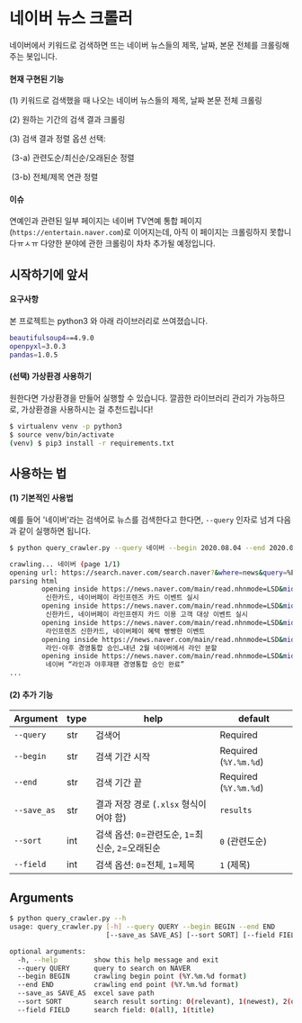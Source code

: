 # 네이버 뉴스 크롤러

네이버에서 키워드로 검색하면 뜨는 네이버 뉴스들의 제목, 날짜, 본문 전체를 크롤링해주는 봇입니다. 



#### 현재 구현된 기능

(1) 키워드로 검색했을 때 나오는 네이버 뉴스들의 제목, 날짜 본문 전체 크롤링

(2) 원하는 기간의 검색 결과 크롤링

(3) 검색 결과 정렬 옵션 선택: 

​		(3-a) 관련도순/최신순/오래된순 정렬

​		(3-b) 전체/제목 연관 정렬



#### 이슈

연예인과 관련된 일부 페이지는 네이버 TV연예 통합 페이지(`https://entertain.naver.com`)로 이어지는데, 아직 이 페이지는 크롤링하지 못합니다ㅠㅅㅠ 다양한 분야에 관한 크롤링이 차차 추가될 예정입니다.



## 시작하기에 앞서

#### 요구사항

본 프로젝트는 python3 와 아래 라이브러리로 쓰여졌습니다. 

```bash
beautifulsoup4==4.9.0
openpyxl=3.0.3
pandas=1.0.5
```



#### (선택) 가상환경 사용하기

원한다면 가상환경을 만들어 실행할 수 있습니다. 깔끔한 라이브러리 관리가 가능하므로, 가상환경을 사용하시는 걸 추천드립니다!

```bash
$ virtualenv venv -p python3
$ source venv/bin/activate
(venv) $ pip3 install -r requirements.txt
```



## 사용하는 법

#### (1) 기본적인 사용법

예를 들어 '네이버'라는 검색어로 뉴스를 검색한다고 한다면, `--query` 인자로 넘겨 다음과 같이 실행하면 됩니다.

```bash
$ python query_crawler.py --query 네이버 --begin 2020.08.04 --end 2020.08.05 --save_as '네이버.xlsx' --sort 0 --field 1

crawling... 네이버 (page 1/1)
opening url: https://search.naver.com/search.naver?&where=news&query=%EB%84%A4%EC%9D%B4%EB%B2%84&sort=0&field=1&ds=2020.08.04&de=2020.08.05&nso=so:r,p:from20200804to20200805&start=1&refresh_start=0
parsing html
        opening inside https://news.naver.com/main/read.nhnmode=LSD&mid=sec&sid1=101&oid=030&aid=0002896640
         신한카드, 네이버페이 라인프렌즈 카드 이벤트 실시
        opening inside https://news.naver.com/main/read.nhnmode=LSD&mid=sec&sid1=101&oid=014&aid=0004472297
         신한카드, 네이버페이 라인프렌지 카드 이용 고객 대상 이벤트 실시
        opening inside https://news.naver.com/main/read.nhnmode=LSD&mid=sec&sid1=101&oid=241&aid=0003043774
         라인프렌즈 신한카드, 네이버페이 혜택 빵빵한 이벤트
        opening inside https://news.naver.com/main/read.nhnmode=LSD&mid=sec&sid1=105&oid=028&aid=0002507565
         라인·야후 경영통합 승인…내년 2월 네이버에서 라인 분할
        opening inside https://news.naver.com/main/read.nhnmode=LSD&mid=sec&sid1=105&oid=014&aid=0004472083
         네이버 “라인과 야후재팬 경영통합 승인 완료”
...
```



#### (2) 추가 기능



| Argument    | type | help                                              | default               |
| ----------- | ---- | ------------------------------------------------- | --------------------- |
| `--query`   | str  | 검색어                                            | Required              |
| `--begin`   | str  | 검색 기간 시작                                    | Required (`%Y.%m.%d`) |
| `--end`     | str  | 검색 기간 끝                                      | Required (`%Y.%m.%d`) |
| `--save_as` | str  | 결과 저장 경로 (`.xlsx` 형식이어야 함)            | `results`             |
| `--sort`    | int  | 검색 옵션: `0`=관련도순, `1`=최신순, `2`=오래된순 | `0` (관련도순)        |
| `--field`   | int  | 검색 옵션: `0`=전체, `1`=제목                     | `1` (제목)            |



## Arguments

```bash
$ python query_crawler.py --h
usage: query_crawler.py [-h] --query QUERY --begin BEGIN --end END
                        [--save_as SAVE_AS] [--sort SORT] [--field FIELD]

optional arguments:
  -h, --help         show this help message and exit
  --query QUERY      query to search on NAVER
  --begin BEGIN      crawling begin point (%Y.%m.%d format)
  --end END          crawling end point (%Y.%m.%d format)
  --save_as SAVE_AS  excel save path
  --sort SORT        search result sorting: 0(relevant), 1(newest), 2(oldest)
  --field FIELD      search field: 0(all), 1(title)
```

